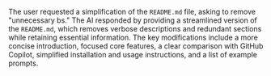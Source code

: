 The user requested a simplification of the `README.md` file, asking to remove "unnecessary bs." The AI responded by providing a streamlined version of the `README.md`, which removes verbose descriptions and redundant sections while retaining essential information. The key modifications include a more concise introduction, focused core features, a clear comparison with GitHub Copilot, simplified installation and usage instructions, and a list of example prompts.